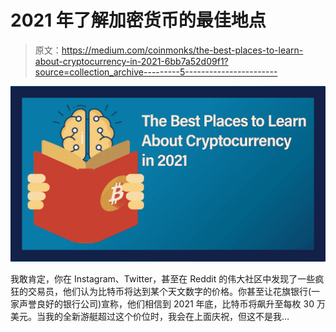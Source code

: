 # 2021 年了解加密货币的最佳地点

> 原文：<https://medium.com/coinmonks/the-best-places-to-learn-about-cryptocurrency-in-2021-6bb7a52d09f1?source=collection_archive---------5----------------------->

![](img/e5c657076f377217b0084fa91fbdc17e.png)

我敢肯定，你在 Instagram、Twitter，甚至在 Reddit 的伟大社区中发现了一些疯狂的交易员，他们认为比特币将达到某个天文数字的价格。你甚至让花旗银行(一家声誉良好的银行公司)宣称，他们相信到 2021 年底，比特币将飙升至每枚 30 万美元。当我的全新游艇超过这个价位时，我会在上面庆祝，但这不是我…